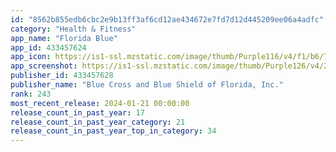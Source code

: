 ```yaml
---
id: "8562b855edb6cbc2e9b13ff3af6cd12ae434672e7fd7d12d445209ee06a4adfc"
category: "Health & Fitness"
app_name: "Florida Blue"
app_id: 433457624
app_icon: https://is1-ssl.mzstatic.com/image/thumb/Purple116/v4/f1/b6/70/f1b6705d-d30a-01bf-d508-a3f3f954c5b7/AppIcon-0-1x_U007emarketing-0-10-0-85-220.png/1024x1024bb.png
app_screenshot: https://is1-ssl.mzstatic.com/image/thumb/Purple126/v4/2d/fe/9f/2dfe9f5b-1b60-33d9-6cfe-814e28de69a9/f6abb79d-305d-4c88-8226-889294c18b10_6.5_-_1242x2688_01.jpg/1242x2688bb.png
publisher_id: 433457628
publisher_name: "Blue Cross and Blue Shield of Florida, Inc."
rank: 243
most_recent_release: 2024-01-21 00:00:00
release_count_in_past_year: 17
release_count_in_past_year_category: 21
release_count_in_past_year_top_in_category: 34
---
```

